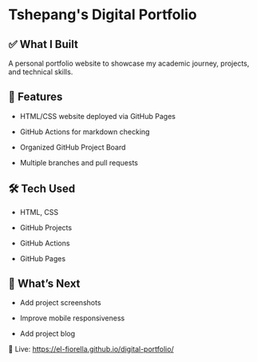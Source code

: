 # Tshepang's Digital Portfolio

## ✅ What I Built

A personal portfolio website to showcase my academic journey, projects, and technical skills.

## 🚀 Features

- HTML/CSS website deployed via GitHub Pages
  
- GitHub Actions for markdown checking
  
- Organized GitHub Project Board
  
- Multiple branches and pull requests

## 🛠️ Tech Used

- HTML, CSS
  
- GitHub Projects
  
- GitHub Actions
  
- GitHub Pages

## 📌 What’s Next

- Add project screenshots
  
- Improve mobile responsiveness
  
- Add project blog

🔗 Live: <https://el-fiorella.github.io/digital-portfolio/>

